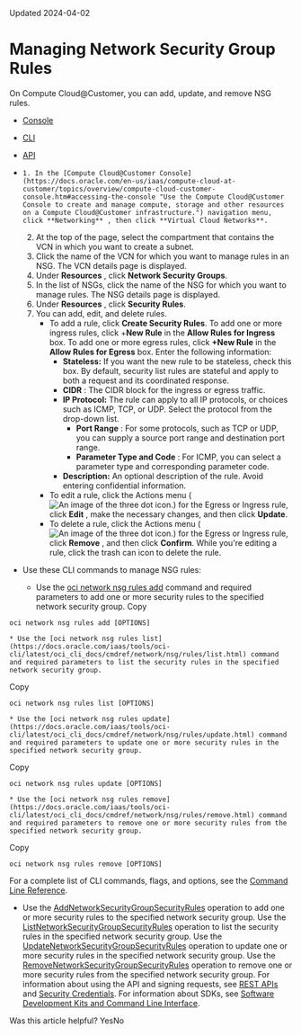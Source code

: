Updated 2024-04-02
# Managing Network Security Group Rules
On Compute Cloud@Customer, you can add, update, and remove NSG rules.
  * [Console](https://docs.oracle.com/en-us/iaas/compute-cloud-at-customer/topics/network/managing-network-security-group-rules.htm)
  * [CLI](https://docs.oracle.com/en-us/iaas/compute-cloud-at-customer/topics/network/managing-network-security-group-rules.htm)
  * [API](https://docs.oracle.com/en-us/iaas/compute-cloud-at-customer/topics/network/managing-network-security-group-rules.htm)


  *     1. In the [Compute Cloud@Customer Console](https://docs.oracle.com/en-us/iaas/compute-cloud-at-customer/topics/overview/compute-cloud-customer-console.htm#accessing-the-console "Use the Compute Cloud@Customer Console to create and manage compute, storage and other resources on a Compute Cloud@Customer infrastructure.") navigation menu, click **Networking** , then click **Virtual Cloud Networks**.
    2. At the top of the page, select the compartment that contains the VCN in which you want to create a subnet.
    3. Click the name of the VCN for which you want to manage rules in an NSG. 
The VCN details page is displayed.
    4. Under **Resources** , click **Network Security Groups**.
    5. In the list of NSGs, click the name of the NSG for which you want to manage rules. The NSG details page is displayed.
    6. Under **Resources** , click **Security Rules**.
    7. You can add, edit, and delete rules.
       * To add a rule, click **Create Security Rules**. To add one or more ingress rules, click +**New Rule** in the **Allow Rules for Ingress** box. To add one or more egress rules, click **+New Rule** in the **Allow Rules for Egress** box. Enter the following information:
         * **Stateless:** If you want the new rule to be stateless, check this box. By default, security list rules are stateful and apply to both a request and its coordinated response. 
         * **CIDR** : The CIDR block for the ingress or egress traffic.
         * **IP Protocol:** The rule can apply to all IP protocols, or choices such as ICMP, TCP, or UDP. Select the protocol from the drop-down list.
           * **Port Range** : For some protocols, such as TCP or UDP, you can supply a source port range and destination port range.
           * **Parameter Type and Code** : For ICMP, you can select a parameter type and corresponding parameter code.
         * **Description:** An optional description of the rule. Avoid entering confidential information.
       * To edit a rule, click the Actions menu (![An image of the three dot icon.](https://docs.oracle.com/en-us/iaas/compute-cloud-at-customer/images/three-dots.png)) for the Egress or Ingress rule, click **Edit** , make the necessary changes, and then click **Update**.
       * To delete a rule, click the Actions menu (![An image of the three dot icon.](https://docs.oracle.com/en-us/iaas/compute-cloud-at-customer/images/three-dots.png)) for the Egress or Ingress rule, click **Remove** , and then click **Confirm**. While you're editing a rule, click the trash can icon to delete the rule.
  * Use these CLI commands to manage NSG rules:
    * Use the [oci network nsg rules add](https://docs.oracle.com/iaas/tools/oci-cli/latest/oci_cli_docs/cmdref/network/nsg/rules/add.html) command and required parameters to add one or more security rules to the specified network security group.
Copy
```
oci network nsg rules add [OPTIONS]
```

    * Use the [oci network nsg rules list](https://docs.oracle.com/iaas/tools/oci-cli/latest/oci_cli_docs/cmdref/network/nsg/rules/list.html) command and required parameters to list the security rules in the specified network security group.
Copy
```
oci network nsg rules list [OPTIONS]
```

    * Use the [oci network nsg rules update](https://docs.oracle.com/iaas/tools/oci-cli/latest/oci_cli_docs/cmdref/network/nsg/rules/update.html) command and required parameters to update one or more security rules in the specified network security group.
Copy
```
oci network nsg rules update [OPTIONS]
```

    * Use the [oci network nsg rules remove](https://docs.oracle.com/iaas/tools/oci-cli/latest/oci_cli_docs/cmdref/network/nsg/rules/remove.html) command and required parameters to remove one or more security rules from the specified network security group.
Copy
```
oci network nsg rules remove [OPTIONS]
```

For a complete list of CLI commands, flags, and options, see the [Command Line Reference](https://docs.oracle.com/iaas/tools/oci-cli/latest/oci_cli_docs/index.html).
  * Use the [AddNetworkSecurityGroupSecurityRules](https://docs.oracle.com/iaas/api/#/en/iaas/latest/SecurityRule/AddNetworkSecurityGroupSecurityRules) operation to add one or more security rules to the specified network security group.
Use the [ListNetworkSecurityGroupSecurityRules](https://docs.oracle.com/iaas/api/#/en/iaas/latest/SecurityRule/ListNetworkSecurityGroupSecurityRules) operation to list the security rules in the specified network security group. 
Use the [UpdateNetworkSecurityGroupSecurityRules](https://docs.oracle.com/iaas/api/#/en/iaas/latest/SecurityRule/UpdateNetworkSecurityGroupSecurityRules) operation to update one or more security rules in the specified network security group.
Use the [RemoveNetworkSecurityGroupSecurityRules](https://docs.oracle.com/iaas/api/#/en/iaas/latest/SecurityRule/RemoveNetworkSecurityGroupSecurityRules) operation to remove one or more security rules from the specified network security group.
For information about using the API and signing requests, see [REST APIs](https://docs.oracle.com/iaas/Content/API/Concepts/usingapi.htm#REST_APIs) and [Security Credentials](https://docs.oracle.com/iaas/Content/General/Concepts/credentials.htm). For information about SDKs, see [Software Development Kits and Command Line Interface](https://docs.oracle.com/iaas/Content/API/Concepts/sdks.htm#Software_Development_Kits_and_Command_Line_Interface).


Was this article helpful?
YesNo

